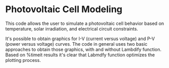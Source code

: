 # Photovoltaic Cell Modeling

This code allows the user to simulate a photovoltaic cell behavior based on temperature, solar irradiation, and electrical circuit constraints.   

It's possible to obtain graphics for I-V (current versus voltage) and P-V (power versus voltage) curves. The code in general uses two basic approaches to obtain those graphics, with and without Lambdify function. Based on %timeit results it's clear that Labmdfy function optimizes the plotting process. 
